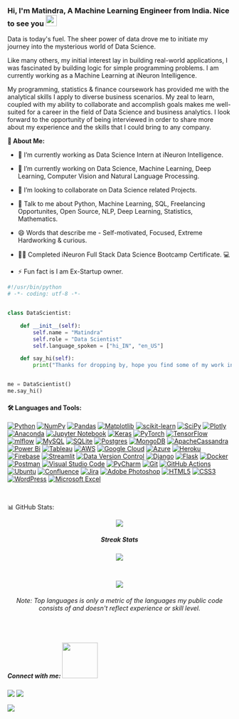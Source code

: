  <h3 align="left"> Hi, I'm Matindra, A Machine Learning Engineer from India. Nice to see you <img src="https://media.giphy.com/media/hvRJCLFzcasrR4ia7z/giphy.gif" width="25px"> </h3>
 

Data is today's fuel. The sheer power of data drove me to initiate my journey into the mysterious world of Data Science.

Like many others, my initial interest lay in building real-world applications, I was fascinated by building logic for simple programming problems. I am currently working as a Machine Learning at iNeuron Intelligence.

My programming, statistics & finance coursework has provided me with the analytical skills I apply to diverse business scenarios. My zeal to learn, coupled with my ability to collaborate and accomplish goals makes me well-suited for a career in the field of Data Science and business analytics. I look forward to the opportunity of being interviewed in order to share more about my experience and the skills that I could bring to any company.

 **🚀 About Me:** 

- 🔭 I’m currently working as Data Science Intern at iNeuron Intelligence. </br>

- 🌱 I’m currently working on Data Science, Machine Learning, Deep Learning, Computer Vision and Natural Language Processing. </br>

- 👯 I’m looking to collaborate on Data Science related Projects. </br>

- 💬 Talk to me about Python, Machine Learning, SQL, Freelancing Opportunites, Open Source, NLP, Deep Learning, Statistics, Mathematics. </br>

- 😄 Words that describe me - Self-motivated, Focused, Extreme Hardworking & curious.

-  👨‍💻 Completed iNeuron Full Stack Data Science Bootcamp Certificate. 💻 </br>

-  ⚡ Fun fact is I am Ex-Startup owner. </br>



```python
#!/usr/bin/python
# -*- coding: utf-8 -*-


class DataScientist:

    def __init__(self):
        self.name = "Matindra"
        self.role = "Data Scientist"
        self.language_spoken = ["hi_IN", "en_US"]

    def say_hi(self):
        print("Thanks for dropping by, hope you find some of my work interesting.")


me = DataScientist()
me.say_hi()

```

#### **🛠️ Languages and Tools:** 

[![Python](https://img.shields.io/badge/python-3670A0?style=flat&logo=python&logoColor=ffdd54)](https://www.python.org/) 
[![NumPy](https://img.shields.io/badge/numpy-%23013243.svg?style=flat&logo=numpy&logoColor=white)](https://numpy.org/) 
[![Pandas](https://img.shields.io/badge/pandas-%23150458.svg?style=flat&logo=pandas&logoColor=white)](https://pandas.pydata.org/)
[![Matplotlib](https://img.shields.io/badge/Matplotlib-%23ffffff.svg?style=flat&logo=Matplotlib&logoColor=black)](https://matplotlib.org/)
[![scikit-learn](https://img.shields.io/badge/scikit--learn-%23F7931E.svg?style=flat&logo=scikit-learn&logoColor=white)](https://scikit-learn.org/)
[![SciPy](https://img.shields.io/badge/SciPy-%230C55A5.svg?style=flat&logo=scipy&logoColor=%white)](https://scipy.org/)
[![Plotly](https://img.shields.io/badge/Plotly-%233F4F75.svg?style=flat&logo=plotly&logoColor=white)](https://plotly.com/)
[![Anaconda](https://img.shields.io/badge/Anaconda-%2344A833.svg?style=flat&logo=anaconda&logoColor=white)](https://www.anaconda.com/) 
[![Jupyter Notebook](https://img.shields.io/badge/Jupyter-F37626.svg?&style=flat&logo=Jupyter&logoColor=white)](https://jupyter.org/)
[![Keras](https://img.shields.io/badge/Keras-%23D00000.svg?style=flat&logo=Keras&logoColor=white)](https://keras.io/)
[![PyTorch](https://img.shields.io/badge/PyTorch-%23EE4C2C.svg?style=flat&logo=PyTorch&logoColor=white)](https://pytorch.org/)
[![TensorFlow](https://img.shields.io/badge/TensorFlow-%23FF6F00.svg?style=flat&logo=TensorFlow&logoColor=white)](https://www.tensorflow.org/)
[![mlflow](https://img.shields.io/badge/mlflow-%23d9ead3.svg?style=flat&logo=numpy&logoColor=blue)](https://mlflow.org/)
[![MySQL](https://img.shields.io/badge/mysql-%2300f.svg?style=flat&logo=mysql&logoColor=white)](https://www.mysql.com/)
[![SQLite](https://img.shields.io/badge/sqlite-%2307405e.svg?style=flat&logo=sqlite&logoColor=white)](https://sqlite.org/index.html)
[![Postgres](https://img.shields.io/badge/postgres-%23316192.svg?style=flat&logo=postgresql&logoColor=white)](https://www.postgresql.org/)
[![MongoDB](https://img.shields.io/badge/MongoDB-%234ea94b.svg?style=flat&logo=mongodb&logoColor=white)](https://www.mongodb.com/)
[![ApacheCassandra](https://img.shields.io/badge/cassandra-%231287B1.svg?style=flat&logo=apache-cassandra&logoColor=white)](https://cassandra.apache.org/)
[![Power Bi](https://img.shields.io/badge/power_bi-F2C811?style=flat&logo=powerbi&logoColor=black)](https://powerbi.microsoft.com/)
[![Tableau](https://img.shields.io/badge/Tableau-E97627?style=flat&logo=Tableau&logoColor=white)](https://www.tableau.com/)
[![AWS](https://img.shields.io/badge/AWS-%23FF9900.svg?style=flat&logo=amazon-aws&logoColor=white)](https://aws.amazon.com/)
[![Google Cloud](https://img.shields.io/badge/Google%20Cloud-%234285F4.svg?style=flat&logo=google-cloud&logoColor=white)](https://cloud.google.com/)
[![Azure](https://img.shields.io/badge/azure-%230072C6.svg?style=flat&logo=azure-devops&logoColor=white)](https://azure.microsoft.com/)
[![Heroku](https://img.shields.io/badge/heroku-%23430098.svg?style=flat&logo=heroku&logoColor=white)](https://www.heroku.com/)
[![Firebase](https://img.shields.io/badge/firebase-%23039BE5.svg?style=flat&logo=firebase)](https://firebase.google.com/)
[![Streamlit](https://img.shields.io/badge/Streamlit-FF4B4B?style=flat&logo=Streamlit&logoColor=white)](https://streamlit.io/)
[![Data Version Control](https://img.shields.io/badge/DVC-945DD6?style=flat&logo=dataversioncontrol&logoColor=white)](https://dvc.org/)
[![Django](https://img.shields.io/badge/django-%23092E20.svg?style=flat&logo=django&logoColor=white)](https://www.djangoproject.com/)
[![Flask](https://img.shields.io/badge/flask-%23000.svg?style=flat&logo=flask&logoColor=white)](https://flask.palletsprojects.com/)
[![Docker](https://img.shields.io/badge/docker-%230db7ed.svg?style=flat&logo=docker&logoColor=white)](https://www.docker.com/)
[![Postman](https://img.shields.io/badge/Postman-FF6C37?style=flat&logo=postman&logoColor=white)](https://www.postman.com/)
[![Visual Studio Code](https://img.shields.io/badge/Visual%20Studio%20Code-0078d7.svg?style=flat&logo=visual-studio-code&logoColor=white)](https://code.visualstudio.com/)
[![PyCharm](https://img.shields.io/badge/pycharm-143?style=flat&logo=pycharm&logoColor=black&color=black&labelColor=green)](https://www.jetbrains.com/pycharm/)
[![Git](https://img.shields.io/badge/git-%23F05033.svg?style=flat&logo=git&logoColor=white)](https://git-scm.com/)
[![GitHub Actions](https://img.shields.io/badge/github%20actions-%232671E5.svg?style=flat&logo=githubactions&logoColor=white)](https://github.com/features/actions)
[![Ubuntu](https://img.shields.io/badge/Ubuntu-E95420?style=flat&logo=ubuntu&logoColor=white)](https://ubuntu.com/)
[![Confluence](https://img.shields.io/badge/confluence-%23172BF4.svg?style=flat&logo=confluence&logoColor=white)](https://www.atlassian.com/software/confluence/)
[![Jira](https://img.shields.io/badge/jira-%230A0FFF.svg?style=flat&logo=jira&logoColor=white)](https://www.atlassian.com/software/jira/)
[![Adobe Photoshop](https://img.shields.io/badge/adobe%20photoshop-%2331A8FF.svg?style=flat&logo=adobe%20photoshop&logoColor=white)](https://www.adobe.com/in/products/photoshop/)
[![HTML5](https://img.shields.io/badge/html5-%23E34F26.svg?style=flat&logo=html5&logoColor=white)](https://en.wikipedia.org/wiki/HTML)
[![CSS3](https://img.shields.io/badge/css3-%231572B6.svg?style=flat&logo=css3&logoColor=white)](https://en.wikipedia.org/wiki/CSS)
[![WordPress](https://img.shields.io/badge/Wordpress-21759B?style=flat&logo=wordpress&logoColor=white)](https://wordpress.com/)
[![Microsoft Excel](https://img.shields.io/badge/Microsoft_Excel-217346?style=flat&logo=microsoft-excel&logoColor=white)](https://www.microsoft.com/en/microsoft-365/excel)

<br/>

📊 GitHub Stats:
 </br>
<div align="center">

![](https://github-readme-stats.vercel.app/api?username=matindra&theme=github_dark&hide_border=false&include_all_commits=true&count_private=true)<br/>
 
 ##### **Streak Stats**
 <p align = 'center'>
    <img src='https://github-readme-streak-stats.herokuapp.com/?user=matindra&theme=github_dark&hide_border=true'>
</p>
 <br/>
 
![](https://github-readme-stats.vercel.app/api/top-langs/?username=matindra&theme=github_dark&hide_border=false&include_all_commits=true&count_private=true&layout=compact)
 <h6> Note: Top languages is only a metric of the languages my public code consists of and doesn't reflect experience or skill level. </h6>

 

 </br>
<div align="left">
<h5> Connect with me: <img src='https://raw.githubusercontent.com/ShahriarShafin/ShahriarShafin/main/Assets/handshake.gif' width="80px"> </h5>
 
 
<a href = "https://www.linkedin.com/in/matindra/"><img src="https://img.shields.io/badge/LinkedIn-0077B5?style=for-the-badge&logo=linkedin&logoColor=white"/></a>
 <a href = "https://www.twitter.com/matindra/"><img src="https://img.shields.io/badge/Twitter-1DA1F2?style=for-the-badge&logo=twitter&logoColor=white"/></a>
  <br>
 
 ![](https://komarev.com/ghpvc/?username=matindra&color=blue&style=for-the-badge)
 
 <br>

